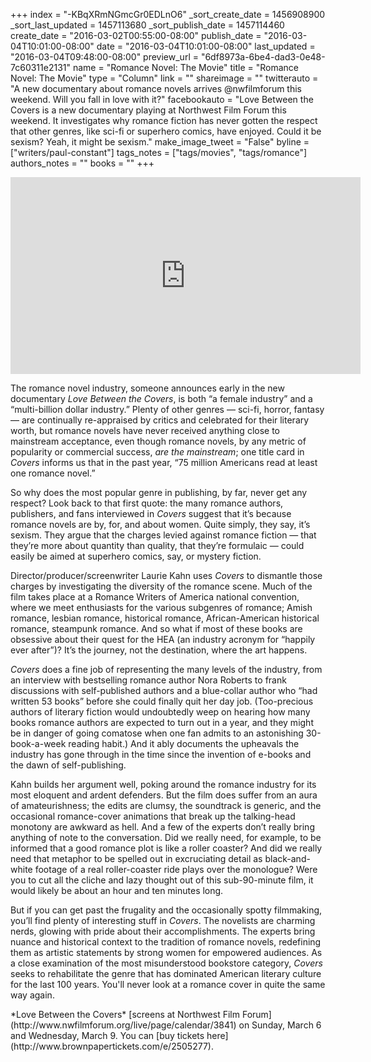 +++
index = "-KBqXRmNGmcGr0EDLnO6"
_sort_create_date = 1456908900
_sort_last_updated = 1457113680
_sort_publish_date = 1457114460
create_date = "2016-03-02T00:55:00-08:00"
publish_date = "2016-03-04T10:01:00-08:00"
date = "2016-03-04T10:01:00-08:00"
last_updated = "2016-03-04T09:48:00-08:00"
preview_url = "6df8973a-6be4-dad3-0e48-7c60311e2131"
name = "Romance Novel: The Movie"
title = "Romance Novel: The Movie"
type = "Column"
link = ""
shareimage = ""
twitterauto = "A new documentary about romance novels arrives @nwfilmforum this weekend. Will you fall in love with it?"
facebookauto = "Love Between the Covers is a new documentary playing at Northwest Film Forum this weekend. It investigates why romance fiction has never gotten the respect that other genres, like sci-fi or superhero comics, have enjoyed. Could it be sexism? Yeah, it might be sexism."
make_image_tweet = "False"
byline = ["writers/paul-constant"]
tags_notes = ["tags/movies", "tags/romance"]
authors_notes = ""
books = ""
+++
<iframe width="560" height="315" src="https://www.youtube.com/embed/uwABHUXofhY?rel=0" frameborder="0" allowfullscreen></iframe>

The romance novel industry, someone announces early in the new documentary *Love Between the Covers*, is both “a female industry” and a “multi-billion dollar industry.” Plenty of other genres — sci-fi, horror, fantasy — are continually re-appraised by critics and celebrated for their literary worth, but romance novels have never received anything close to mainstream acceptance, even though romance novels, by any metric of popularity or commercial success,  *are the mainstream*; one title card in *Covers* informs us that in the past year, “75 million Americans read at least one romance novel.” 

So why does the most popular genre in publishing, by far, never get any respect? Look back to that first quote: the many romance authors, publishers, and fans interviewed in *Covers* suggest that it’s because romance novels are by, for, and about women. Quite simply, they say, it’s sexism. They argue that the charges levied against romance fiction — that they’re more about quantity than quality, that they’re formulaic — could easily be aimed at superhero comics, say, or mystery fiction.

Director/producer/screenwriter Laurie Kahn uses *Covers* to dismantle those charges by investigating the diversity of the romance scene. Much of the film takes place at a Romance Writers of America national convention, where we meet enthusiasts for the various subgenres of romance; Amish romance, lesbian romance, historical romance, African-American historical romance, steampunk romance. And so what if most of these books are obsessive about their quest for the HEA (an industry acronym for “happily ever after”)? It’s the journey, not the destination, where the art happens.

*Covers* does a fine job of representing the many levels of the industry, from an interview with bestselling romance author Nora Roberts to frank discussions with self-published authors and  a blue-collar author who “had written 53 books” before she could finally quit her day job. (Too-precious authors of literary fiction would undoubtedly weep on hearing how many books romance authors are expected to turn out in a year, and they might be in danger of going comatose when one fan admits to an astonishing 30-book-a-week reading habit.) And it ably documents the upheavals the industry has gone through in the time since the invention of e-books and the dawn of self-publishing.

Kahn builds her argument well, poking around the romance industry for its most eloquent and ardent defenders. But the film does suffer from an aura of amateurishness; the edits are clumsy, the soundtrack is generic, and the occasional romance-cover animations that break up the talking-head monotony are awkward as hell. And a few of the experts don’t really bring anything of note to the conversation. Did we really need, for example, to be informed that a good romance plot is like a roller coaster? And did we really need that metaphor to be spelled out in excruciating detail as black-and-white footage of a real roller-coaster ride plays over the monologue? Were you to cut all the cliche and lazy thought out of this sub-90-minute film, it would likely be about an hour and ten minutes long.

But if you can get past the frugality and the occasionally spotty filmmaking, you’ll find plenty of interesting stuff in *Covers*. The novelists are charming nerds, glowing with pride about their accomplishments. The experts bring nuance and historical context to the tradition of romance novels, redefining them as artistic statements by strong women for empowered audiences. As a close examination of the most misunderstood bookstore category, *Covers* seeks to rehabilitate the genre that has dominated American literary culture for the last 100 years. You'll never look at a romance cover in quite the same way again.

<p class="footer">*Love Between the Covers* [screens at Northwest Film Forum](http://www.nwfilmforum.org/live/page/calendar/3841) on Sunday, March 6 and Wednesday, March 9. You can [buy tickets here](http://www.brownpapertickets.com/e/2505277).</p>
